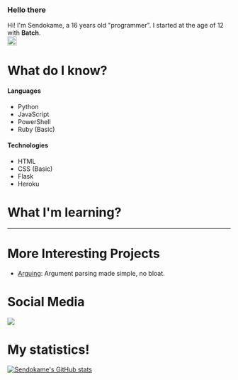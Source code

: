 ### Hello there

Hi! I'm Sendokame, a 16 years old "programmer". I started at the age of 12 with **Batch**.<br>
<img height=21 src="https://komarev.com/ghpvc/?username=ZSendokame">

# What do I know?
#### Languages
- Python
- JavaScript
- PowerShell
- Ruby (Basic)

#### Technologies
- HTML
- CSS (Basic)
- Flask
- Heroku

# What I'm learning?
---

# More Interesting Projects
- [Arguing](https://github.com/zsendokame/Arguing): Argument parsing made simple, no bloat.

# Social Media
<a href="https://discord.gg/aBsCR6pyZj"><img src="https://img.shields.io/badge/Discord-7289DA?style=for-the-badge&logo=discord&logoColor=white"/></a>

# My statistics!
[![Sendokame's GitHub stats](https://github-readme-stats.vercel.app/api?username=zsendokame)](https://github.com/zsendokame/zsendokame)
